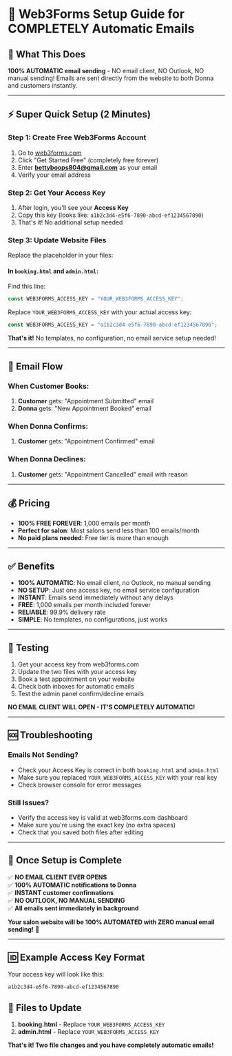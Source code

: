 # 📧 Web3Forms Setup Guide for COMPLETELY Automatic Emails

## 🎯 What This Does
**100% AUTOMATIC email sending** - NO email client, NO Outlook, NO manual sending! Emails are sent directly from the website to both Donna and customers instantly.

---

## ⚡ Super Quick Setup (2 Minutes)

### Step 1: Create Free Web3Forms Account
1. Go to [web3forms.com](https://web3forms.com)
2. Click "Get Started Free" (completely free forever)
3. Enter **bettyboops804@gmail.com** as your email
4. Verify your email address

### Step 2: Get Your Access Key
1. After login, you'll see your **Access Key** 
2. Copy this key (looks like: `a1b2c3d4-e5f6-7890-abcd-ef1234567890`)
3. That's it! No additional setup needed

### Step 3: Update Website Files
Replace the placeholder in your files:

#### In `booking.html` and `admin.html`:
Find this line:
```javascript
const WEB3FORMS_ACCESS_KEY = "YOUR_WEB3FORMS_ACCESS_KEY";
```

Replace `YOUR_WEB3FORMS_ACCESS_KEY` with your actual access key:
```javascript
const WEB3FORMS_ACCESS_KEY = "a1b2c3d4-e5f6-7890-abcd-ef1234567890";
```

**That's it!** No templates, no configuration, no email service setup needed!

---

## 🎯 Email Flow

### When Customer Books:
1. **Customer** gets: "Appointment Submitted" email
2. **Donna** gets: "New Appointment Booked" email

### When Donna Confirms:
1. **Customer** gets: "Appointment Confirmed" email

### When Donna Declines:
1. **Customer** gets: "Appointment Cancelled" email with reason

---

## 💰 Pricing
- **100% FREE FOREVER**: 1,000 emails per month
- **Perfect for salon**: Most salons send less than 100 emails/month
- **No paid plans needed**: Free tier is more than enough

---

## ✅ Benefits
- **100% AUTOMATIC**: No email client, no Outlook, no manual sending
- **NO SETUP**: Just one access key, no email service configuration
- **INSTANT**: Emails send immediately without any delays
- **FREE**: 1,000 emails per month included forever
- **RELIABLE**: 99.9% delivery rate
- **SIMPLE**: No templates, no configurations, just works

---

## 🔧 Testing
1. Get your access key from web3forms.com
2. Update the two files with your access key
3. Book a test appointment on your website
4. Check both inboxes for automatic emails
5. Test the admin panel confirm/decline emails

**NO EMAIL CLIENT WILL OPEN - IT'S COMPLETELY AUTOMATIC!**

---

## 🆘 Troubleshooting

### Emails Not Sending?
- Check your Access Key is correct in both `booking.html` and `admin.html`
- Make sure you replaced `YOUR_WEB3FORMS_ACCESS_KEY` with your real key
- Check browser console for error messages

### Still Issues?
- Verify the access key is valid at web3forms.com dashboard
- Make sure you're using the exact key (no extra spaces)
- Check that you saved both files after editing

---

## 🎉 Once Setup is Complete
✅ **NO EMAIL CLIENT EVER OPENS**  
✅ **100% AUTOMATIC notifications to Donna**  
✅ **INSTANT customer confirmations**  
✅ **NO OUTLOOK, NO MANUAL SENDING**  
✅ **All emails sent immediately in background**  

**Your salon website will be 100% AUTOMATED with ZERO manual email sending!** 🚀

---

## 🆔 Example Access Key Format
Your access key will look like this:
```
a1b2c3d4-e5f6-7890-abcd-ef1234567890
```

## 📁 Files to Update
1. **booking.html** - Replace `YOUR_WEB3FORMS_ACCESS_KEY`
2. **admin.html** - Replace `YOUR_WEB3FORMS_ACCESS_KEY`

**That's it! Two file changes and you have completely automatic emails!**
